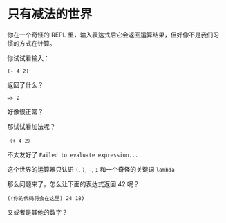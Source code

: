 # 只有减法的世界

你在一个奇怪的 REPL 里，输入表达式后它会返回运算结果，但好像不是我们习惯的方式在计算。

你试试看输入：

```
(- 4 2)
```

返回了什么？

```
=> 2
```

好像很正常？

那试试看加法呢？

```
（+ 4 2）
```

不太友好了 `Failed to evaluate expression...`

这个世界的运算器只认识 `(`, `)`, `-`, `1` 和一个奇怪的关键词 `lambda`

那么问题来了，怎么让下面的表达式返回 42 呢？

```
((你的代码将会在这里) 24 18)
```

又或者是其他的数字？
